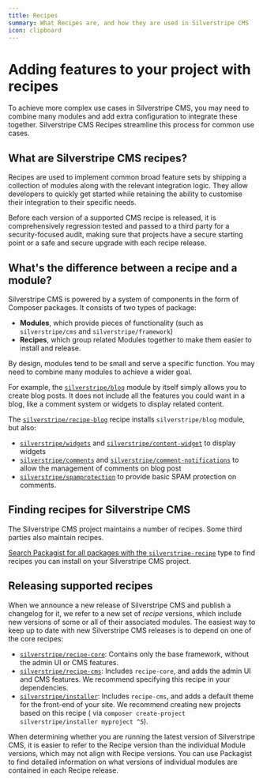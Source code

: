 ```yaml
---
title: Recipes
summary: What Recipes are, and how they are used in Silverstripe CMS
icon: clipboard
---
```


# Adding features to your project with recipes

To achieve more complex use cases in Silverstripe CMS, you may need to combine many modules and add extra configuration to integrate these together. Silverstripe CMS Recipes streamline this process for common use cases.

## What are Silverstripe CMS recipes?

Recipes are used to implement common broad feature sets by shipping a collection of modules along with the relevant integration logic. They allow developers to quickly get started while retaining the ability to customise their integration to their specific needs.

Before each version of a supported CMS recipe is released, it is comprehensively regression tested and passed to a third party for a security-focused audit, making sure that projects have a secure starting point or a safe and secure upgrade with each recipe release.

## What's the difference between a recipe and a module?

Silverstripe CMS is powered by a system of components in the form of Composer packages. It consists of two types of package:

- **Modules**, which provide pieces of functionality (such as `silverstripe/cms` and `silverstripe/framework`)
- **Recipes**, which group related Modules together to make them easier to install and release.

By design, modules tend to be small and serve a specific function. You may need to combine many modules to achieve a wider goal.

For example, the [`silverstripe/blog`](https://github.com/silverstripe/silverstripe-blog) module by itself simply allows you to create blog posts. It does not include all the features you could want in a blog, like a comment system or widgets to display related content.

The [`silverstripe/recipe-blog`](https://github.com/silverstripe/recipe-blog) recipe installs `silverstripe/blog` module, but also:

- [`silverstripe/widgets`](https://github.com/silverstripe/silverstripe-widgets) and [`silverstripe/content-widget`](https://github.com/silverstripe/silverstripe-content-widget) to display widgets
- [`silverstripe/comments`](https://github.com/silverstripe/silverstripe-comments) and [`silverstripe/comment-notifications`](https://github.com/silverstripe/comment-notifications) to allow the management of comments on blog post
- [`silverstripe/spamprotection`](https://github.com/silverstripe/silverstripe-spamprotection) to provide basic SPAM protection on comments.

## Finding recipes for Silverstripe CMS

The Silverstripe CMS project maintains a number of recipes. Some third parties also maintain recipes.

[Search Packagist for all packages with the `silverstripe-recipe`](https://packagist.org/?query=silverstripe&type=silverstripe-recipe) type to find recipes you can install on your Silverstripe CMS project.

## Releasing supported recipes

When we announce a new release of Silverstripe CMS and publish a changelog for it, we refer to a new set of *recipe* versions, which include new versions of some or all of their associated modules. The easiest way to keep up to date with new Silverstripe CMS releases is to depend on one of the core recipes:

- [`silverstripe/recipe-core`](https://packagist.org/packages/silverstripe/recipe-core): Contains only the base
  framework, without the admin UI or CMS features.
- [`silverstripe/recipe-cms`](https://packagist.org/packages/silverstripe/recipe-cms): Includes `recipe-core`, and adds
  the admin UI and CMS features. We recommend specifying this recipe in your dependencies.
- [`silverstripe/installer`](https://packagist.org/packages/silverstripe/installer): Includes `recipe-cms`, and adds a
  default theme for the front-end of your site. We recommend creating new projects based on this recipe (
  via `composer create-project silverstripe/installer myproject ^5`).

When determining whether you are running the latest version of Silverstripe CMS, it is easier to refer to the Recipe
version than the individual Module versions, which may not align with Recipe versions. You can use Packagist to find
detailed information on what versions of individual modules are contained in each Recipe release.

